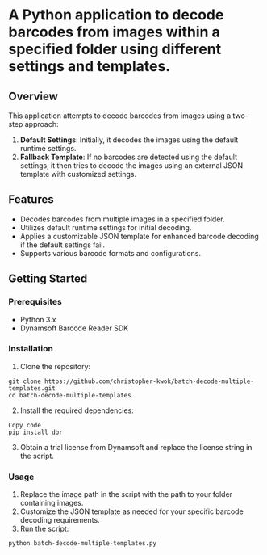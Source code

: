 # A Python application to decode barcodes from images within a specified folder using different settings and templates.

## Overview
This application attempts to decode barcodes from images using a two-step approach:
1. **Default Settings**: Initially, it decodes the images using the default runtime settings.
2. **Fallback Template**: If no barcodes are detected using the default settings, it then tries to decode the images using an external JSON template with customized settings.

## Features
* Decodes barcodes from multiple images in a specified folder.
* Utilizes default runtime settings for initial decoding.
* Applies a customizable JSON template for enhanced barcode decoding if the default settings fail.
* Supports various barcode formats and configurations.

## Getting Started
### Prerequisites
* Python 3.x
* Dynamsoft Barcode Reader SDK
### Installation
1. Clone the repository:

```
git clone https://github.com/christopher-kwok/batch-decode-multiple-templates.git
cd batch-decode-multiple-templates
```
2. Install the required dependencies:

```
Copy code
pip install dbr
```
3. Obtain a trial license from Dynamsoft and replace the license string in the script.

### Usage
1. Replace the image path in the script with the path to your folder containing images.
2. Customize the JSON template as needed for your specific barcode decoding requirements.
3. Run the script:
```
python batch-decode-multiple-templates.py
```
